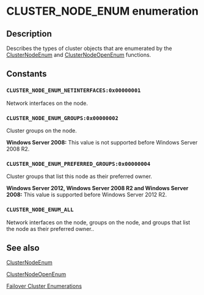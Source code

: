 # CLUSTER_NODE_ENUM enumeration

## Description

Describes the types of cluster objects that are enumerated by the
[ClusterNodeEnum](https://learn.microsoft.com/windows/desktop/api/clusapi/nf-clusapi-clusternodeenum) and
[ClusterNodeOpenEnum](https://learn.microsoft.com/windows/desktop/api/clusapi/nf-clusapi-clusternodeopenenum) functions.

## Constants

### `CLUSTER_NODE_ENUM_NETINTERFACES:0x00000001`

Network interfaces on the node.

### `CLUSTER_NODE_ENUM_GROUPS:0x00000002`

Cluster groups on the node.

**Windows Server 2008:** This value is not supported before
Windows Server 2008 R2.

### `CLUSTER_NODE_ENUM_PREFERRED_GROUPS:0x00000004`

Cluster groups that list this node as their preferred owner.

**Windows Server 2012, Windows Server 2008 R2 and Windows Server 2008:** This value is supported before
Windows Server 2012 R2.

### `CLUSTER_NODE_ENUM_ALL`

Network interfaces on the node, groups on the node, and groups that list the node as their preferred owner..

## See also

[ClusterNodeEnum](https://learn.microsoft.com/windows/desktop/api/clusapi/nf-clusapi-clusternodeenum)

[ClusterNodeOpenEnum](https://learn.microsoft.com/windows/desktop/api/clusapi/nf-clusapi-clusternodeopenenum)

[Failover Cluster Enumerations](https://learn.microsoft.com/previous-versions/windows/desktop/mscs/cluster-enumerations)